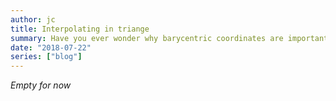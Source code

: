 ```yaml
---
author: jc
title: Interpolating in triange
summary: Have you ever wonder why barycentric coordinates are important? Take a look to this interactive explanation.
date: "2018-07-22"
series: ["blog"]
---
```


_Empty for now_
